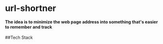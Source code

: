# url-shortner

#### The idea is to minimize the web page address into something that's easier to remember and track



##Tech Stack
